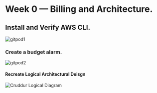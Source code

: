 # Week 0 — Billing and Architecture.

## Install and Verify AWS CLI.

![gitpod1](https://user-images.githubusercontent.com/17841632/220653077-044ba715-beda-416a-8027-616f14a20f1a.png)

### Create a budget alarm.

![gitpod2](https://user-images.githubusercontent.com/17841632/220655005-a6a30ef4-b2cc-4073-929d-c9d4ec32a82b.png)

#### Recreate Logical Architectural Deisgn

![Cruddur Logical Diagram](https://user-images.githubusercontent.com/17841632/220656814-1d8ec5c1-ef35-4944-a5a7-9e8cf6c852e6.png)

